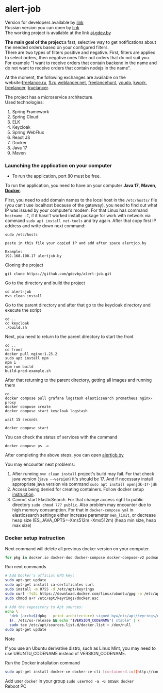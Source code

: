 # alert-job
Version for developers available by [link](README_FOR_DEVELOPERS_EN.md)<br>
Russian version you can open by [link](README_RU.md)<br>
The working project is available at the link [aj.gdev.by](https://aj.gdev.by)

**The main goal of the project**:a fast, selective way to get notifications about the needed orders based on your configured filters.<br>
There are two types of filters positive and negative. First, filters are applied to select orders, then negative ones filter out orders that do not suit you.<br>
For example "I want to receive orders that contain backend in the name and do not want to receive orders that contain nodejs in the name".<br>

At the moment, the following exchanges are available on the website:[freelance.ru](https://freelance.ru), [fl.ru](https://www.fl.ru),[weblancer.net](https://www.weblancer.net), [freelancehunt](https://freelancehunt.com/), [youdo](https://youdo.com/), [kwork](https://kwork.ru/), [freelancer](https://www.freelancer.com/), [truelancer](https://www.truelancer.com/).

The project has a microservice architecture.<br>
Used technologies:
<ol>
    <li>Spring Framework</li>
    <li>Spring Cloud</li>
    <li>ELK</li>
    <li>Keycloak</li>
    <li>Spring WebFlux</li>
    <li>React JS</li>
    <li>Docker</li>
    <li>Java 17</li>
    <li>Maven</li>
</ol> 

### Launching the application on your computer

- To run the application, port 80 must be free.

To run the application, you need to have on your computer **Java 17**, **Maven**, **[Docker](#docker-setup-instruction)**.<br>

First, you need to add domain names to the local host in the `/etc/hosts/` file (you can’t use localhost because of the gateway), you need to find out what IP was issued by your computer’s modem. For that Linux has command `hostname -I`, if it hasn't worked install package for work with network via command `sudo apt install net-tools` and try again. After that copy first IP address and write down next command: 

```
sudo /etc/hosts

paste in this file your copied IP and add after space alertjob.by

Example:
192.168.100.17 alertjob.by
```

Cloning the project
```
git clone https://github.com/gdevby/alert-job.git
```

Go to the directory and build the project
```
cd alert-job
mvn clean install
```

Go to the parent directory and after that go to the keycloak directory and execute the script
```
cd ..
cd keycloak
./build.sh
```

Next, you need to return to the parent directory to start the front
```
cd ..
cd front
docker pull nginx:1.25.2
sudo apt install npm
npm i
npm run build
build-prod-example.sh
```

After that returning to the parent directory, getting all images and running them
```
cd ..
docker compose pull grafana logstash elasticsearch prometheus nginx-proxy
docker compose create
docker compose start keycloak logstash

wait 15 seconds

docker compose start
```

You can check the status of services with the command
```
docker compose ps -a
```

After completing the above steps, you can open [alertjob.by ](http://alertjob.by)


You may encounter next problems:
1) After running `mvn clean install` project's build may fail. For that check java version (`java --version`) it's should be 17. And if necessary install appropriate java version via command `sudo apt install openjdk-17-jdk`
2) Access being denied for creating containers. Follow docker setup [instruction](#docker-setup-instruction).
3) Cannot start ElasticSearch. For that change access right to public directory `sudo chmod 777 public`. Also problem may encounter due to high memory consumption. For that in `docker-compose.yml` in elasticsearch settings either increase parameter `mem_limit`, or decrease heap size (ES_JAVA_OPTS=-Xms512m -Xmx512m)
   (heap min size, heap max size)

### Docker setup instruction

Next command will delete all previous docker version on your computer.
```bash
for pkg in docker.io docker-doc docker-compose docker-compose-v2 podman-docker containerd runc; do sudo apt-get remove $pkg; done
```

Run next commands
```bash
# Add Docker's official GPG key:
sudo apt-get update
sudo apt-get install ca-certificates curl
sudo install -m 0755 -d /etc/apt/keyrings
sudo curl -fsSL https://download.docker.com/linux/ubuntu/gpg -o /etc/apt/keyrings/docker.asc
sudo chmod a+r /etc/apt/keyrings/docker.asc

# Add the repository to Apt sources:
echo \
  "deb [arch=$(dpkg --print-architecture) signed-by=/etc/apt/keyrings/docker.asc] https://download.docker.com/linux/ubuntu \
  $(. /etc/os-release && echo "$VERSION_CODENAME") stable" | \
  sudo tee /etc/apt/sources.list.d/docker.list > /dev/null
sudo apt-get update
```

> [!NOTE]
> If you use an Ubuntu derivative distro, such as Linux Mint, you may need to use UBUNTU_CODENAME instead of VERSION_CODENAME.

Run the Docker installation command

```bash
sudo apt-get install docker-ce docker-ce-cli [containerd.io](http://containerd.io/) docker-buildx-plugin docker-compose-plugin
```
Add user `docker` in your group `sudo usermod -a -G $USER docker`<br>
Reboot PC

